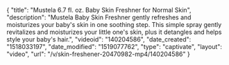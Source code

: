 {
    "title": "Mustela 6.7 fl. oz. Baby Skin Freshner for Normal Skin",
    "description": "Mustela Baby Skin Freshner gently refreshes and moisturizes your baby's skin in one soothing step. This simple spray gently revitalizes and moisturizes your little one's skin, plus it detangles and helps style your baby's hair.",
    "videoid": "140204586",
    "date_created": "1518033197",
    "date_modified": "1519077762",
    "type": "captivate",
    "layout": "video",
    "url": "\/v\/skin-freshener-20470982-mp4\/140204586"
}